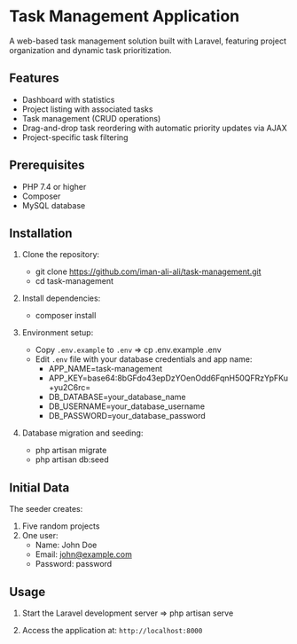 # Task Management Application

A web-based task management solution built with Laravel, featuring project organization and dynamic task prioritization.


## Features

- Dashboard with statistics
- Project listing with associated tasks
- Task management (CRUD operations)
- Drag-and-drop task reordering with automatic priority updates via AJAX
- Project-specific task filtering


## Prerequisites

- PHP 7.4 or higher
- Composer
- MySQL database


## Installation

1. Clone the repository:
   - git clone https://github.com/iman-ali-ali/task-management.git
   - cd task-management
     
2. Install dependencies:
   - composer install
     
3. Environment setup:
   - Copy `.env.example` to `.env` => cp .env.example .env
   - Edit `.env` file with your database credentials and app name:
        * APP_NAME=task-management
        * APP_KEY=base64:8bGFdo43epDzYOenOdd6FqnH50QFRzYpFKu+yu2C6rc=
        * DB_DATABASE=your_database_name
        * DB_USERNAME=your_database_username
        * DB_PASSWORD=your_database_password
    
4. Database migration and seeding:
   - php artisan migrate
   - php artisan db:seed

  
## Initial Data

The seeder creates:
1. Five random projects
2. One user: 
    - Name: John Doe
    - Email: john@example.com
    - Password: password


## Usage

1. Start the Laravel development server => php artisan serve

2. Access the application at: `http://localhost:8000`

